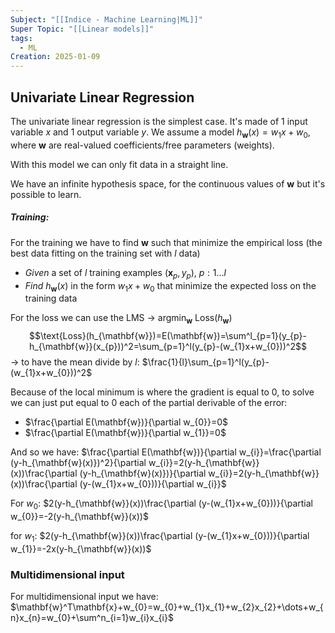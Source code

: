 ```yaml
---
Subject: "[[Indice - Machine Learning|ML]]"
Super Topic: "[[Linear models]]"
tags:
  - ML
Creation: 2025-01-09
---
```

## Univariate Linear Regression
The univariate linear regression is the simplest case. It's made of 1 input variable $x$ and 1 output variable $y$.
We assume a model $h_{\mathbf{w}}(x) = w_{1}x+w_{0}$, where $\mathbf{w}$ are real-valued coefficients/free parameters (weights).

With this model we can only fit data in a straight line. 

We have an infinite hypothesis space, for the continuous values of $\mathbf{w}$ but it's possible to learn.

##### Training:
For the training we have to find $\mathbf{w}$ such that minimize the empirical loss (the best data fitting on the training set with $l$ data)

- *Given* a set of $l$ training examples $(\mathbf{x}_{p}, y_{p})$,  $p:1\dots l$ 
- *Find* $h_{\mathbf{w}}(x)$ in the form $w_{1}x+w_{0}$ that minimize the expected loss on the training data

For the loss we can use the LMS -> $\text{argmin}_{\mathbf{w}} \text{ Loss}(h_{\mathbf{w}})$
$$\text{Loss}(h_{\mathbf{w}})=E(\mathbf{w})=\sum^l_{p=1}(y_{p}-h_{\mathbf{w}}(x_{p}))^2=\sum_{p=1}^l(y_{p}-(w_{1}x+w_{0}))^2$$
	-> to have the mean divide by $l$: $\frac{1}{l}\sum_{p=1}^l(y_{p}-(w_{1}x+w_{0}))^2$

Because of the local minimum is where the gradient is equal to 0, to solve we can just put equal to 0 each of the partial derivable of the error:
- $\frac{\partial E(\mathbf{w})}{\partial w_{0}}=0$
- $\frac{\partial E(\mathbf{w})}{\partial w_{1}}=0$

And so we have:
	$\frac{\partial E(\mathbf{w})}{\partial w_{i}}=\frac{\partial (y-h_{\mathbf{w}(x)})^2}{\partial w_{i}}=2(y-h_{\mathbf{w}}(x))\frac{\partial (y-h_{\mathbf{w}(x)})}{\partial w_{i}}=2(y-h_{\mathbf{w}}(x))\frac{\partial (y-(w_{1}x+w_{0}))}{\partial w_{i}}$

For $w_{0}$:
$2(y-h_{\mathbf{w}}(x))\frac{\partial (y-(w_{1}x+w_{0}))}{\partial w_{0}}=-2(y-h_{\mathbf{w}}(x))$

for $w_{1}$:
$2(y-h_{\mathbf{w}}(x))\frac{\partial (y-(w_{1}x+w_{0}))}{\partial w_{1}}=-2x(y-h_{\mathbf{w}}(x))$

### Multidimensional input

For multidimensional input we have:
	$\mathbf{w}^T\mathbf{x}+w_{0}=w_{0}+w_{1}x_{1}+w_{2}x_{2}+\dots+w_{n}x_{n}=w_{0}+\sum^n_{i=1}w_{i}x_{i}$

